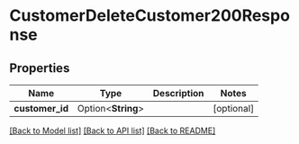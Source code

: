 # CustomerDeleteCustomer200Response

## Properties

Name | Type | Description | Notes
------------ | ------------- | ------------- | -------------
**customer_id** | Option<**String**> |  | [optional]

[[Back to Model list]](../README.md#documentation-for-models) [[Back to API list]](../README.md#documentation-for-api-endpoints) [[Back to README]](../README.md)


